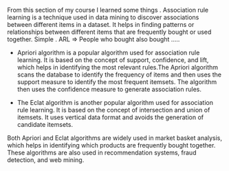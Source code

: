 From this section of my course I learned some things . 
Association rule learning is a technique used in data mining to discover associations between different items in a dataset. It helps in finding patterns or relationships between different items that are frequently bought or used together.
Simple . ARL => People who bought also bought .....

- Apriori algorithm is a popular algorithm used for association rule learning. It is based on the concept of support, confidence, and lift, which helps in identifying the most relevant rules.The Apriori algorithm scans the database to identify the frequency of items and then uses the support measure to identify the most frequent itemsets. The algorithm then uses the confidence measure to generate association rules.

- The Eclat algorithm is another popular algorithm used for association rule learning. It is based on the concept of intersection and union of itemsets. It uses vertical data format and avoids the generation of candidate itemsets.

Both Apriori and Eclat algorithms are widely used in market basket analysis, which helps in identifying which products are frequently bought together. These algorithms are also used in recommendation systems, fraud detection, and web mining.
